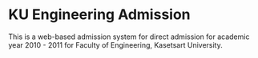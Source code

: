 KU Engineering Admission
========================

This is a web-based admission system for direct admission for academic
year 2010 - 2011 for Faculty of Engineering, Kasetsart University.

